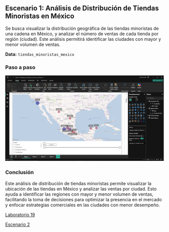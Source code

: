 ## Escenario 1: Análisis de Distribución de Tiendas Minoristas en México

Se busca visualizar la distribución geográfica de las tiendas minoristas de una cadena en México, y analizar el número de ventas de cada tienda por región (ciudad). Este análisis permitirá identificar las ciudades con mayor y menor volumen de ventas.

**Data:** `tiendas_minoristas_mexico`

### Paso a paso

![Captura de pantalla del escenario 1 en Power BI](lab19_1.png)

### Conclusión

Este análisis de distribución de tiendas minoristas permite visualizar la ubicación de las tiendas en México y analizar las ventas por ciudad. Esto ayuda a identificar las regiones con mayor y menor volumen de ventas, facilitando la toma de decisiones para optimizar la presencia en el mercado y enfocar estrategias comerciales en las ciudades con menor desempeño.

[Laboratorio 19](../../lab19)

[Escenario 2](../lab19_2)
